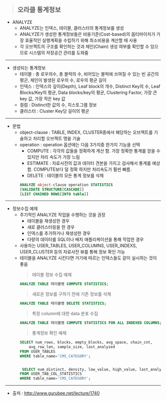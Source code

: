 > ## 오라클 통계정보
- ANALYZE
    - ANALYZE는 인덱스, 테이블, 클러스터의 통계정보를 생성
    - ANALYZE가 생성한 통계정보들은 비용기준(Cost-based)의 옵티마이저가 가장 효율적인 실행계획을 수립하기 위해 최소비용을 계산할 때 사용
    - 각 오브젝트의 구조를 확인하는 것과 체인(Chain) 생성 여부를 확인할 수 있으므로 시스템의 저장공간 관리를 도와줌
--------
- 생성되는 통계정보
    - 테이블 : 총 로우의수, 총 블럭의 수, 비어있는 블럭에 쓰여질 수 있는 빈 공간의 평군, 체인이 발생된 로우의 수, 로우의 평균 길이
    - 인덱스 : 인덱스의 깊이(Depth), Leaf block의 개수, Distinct Key의 수, Leaf Blocks/Key의 평균, Data blocks/key의 평균, Clustering Factor, 가장 큰 key 값, 가장 작은 key 값
    - 컬럼 : Distinct한 값의 수, 히스토그램 정보
    - 클러스터 : Cluster Key당 길이의 평균
-------
- 문법
    - object-clause : TABLE, INDEX, CLUSTER중에서 해당하는 오브젝트를 기술하고 처리할 오브젝트 명을 기술
    - operation : operation 옵션에는 다음 3가지중 한가지 기능을 선택
        - COMPUTE : 각각의 값들을 정확하게 계산 함. 가장 정확한 통계를 얻을 수 있지만 처리 속도가 가장 느림
        - ESTIMATE : 자료사전의 값과 데이터 견본을 가지고 검사해서 통계를 예상 함. COMPUTE보다 덜 정확 하지만 처리속도가 훨씬 빠름.
        - DELETE : 테이블의 모든 통계 정보를 삭제
        ```sql
        ANALYZE object-clause operation STATISTICS
        [VALIDATE STRUCTURE[CASCADE]]
        [LIST CHAINED ROWS[INTO table]]
        ```
-----
- 정보수집 예제
    - 주기적인 ANALYZE 작업을 수행하는 것을 권장
        - 테이블을 재생성한 경우
        - 새로 클러스터링을 한 경우
        - 인덱스를 추가하거나 재생성한 경우
        - 다량의 데이터를 SQL이나 배치 애플리케이션을 통해 작업한 경우
    - 사용자는 USER_TABLES, USER_COLUMNS, USER_INDEXS, USER_CLUSTER 등의 자료사전 뷰를 통해 정보 확인 가능
    - 테이블을 ANALYZE 시킨다면 거기에 따르는 인덱스들도 같이 실시하는 것이 좋음
        > 테이블 정보 수집 예제
        ```sql
        ANALYZE TABLE 테이블명 COMPUTE STATISTICS;
        ```
        > 새로운 정보를 구하기 전에 기존 정보를 삭제
        ```sql
        ANALYZE TABLE 테이블명 DELETE STATISTICS;
        ```
        > 특정 column에 대한 data 분포 수집
        ```sql
        ANALYZE TABLE 테이블명 COMPUTE STATISTICS FOR ALL INDEXED COLUMNS;
        ```
        > 통계정보 확인 예제
        ```sql
        SELECT num_rows, blocks, empty_blocks, avg_space, chain_cnt, 
            avg_row_len, sample_size, last_analyzed
        FROM USER_TABLES
        WHERE table_name='CMS_CATEGORY';


         SELECT num_distinct, density, low_value, high_value, last_analyzed,column_name
        FROM USER_TAB_COL_STATISTICS
        WHERE table_name='CMS_CATEGORY';
        ```
-------
- 출처 : http://www.gurubee.net/lecture/1740